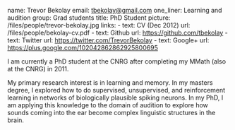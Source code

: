 name: Trevor Bekolay
email: tbekolay@gmail.com
one_liner: Learning and audition
group: Grad students
title: PhD Student
picture: /files/people/trevor-bekolay.jpg
links: 
    - text: CV (Dec 2012)
      url: /files/people/bekolay-cv.pdf
    - text: Github
      url: https://github.com/tbekolay
    - text: Twitter
      url: https://twitter.com/TrevorBekolay
    - text: Google+
      url: https://plus.google.com/102042862862925800695

I am currently a PhD student at the CNRG
after completing my MMath (also at the CNRG) in 2011.

My primary research interest is in learning and memory.
In my masters degree, I explored how to do
supervised, unsupervised, and reinforcement learning
in networks of biologically plausible spiking neurons.
In my PhD, I am applying this knowledge to
the domain of audition to explore
how sounds coming into the ear become complex
linguistic structures in the brain.
